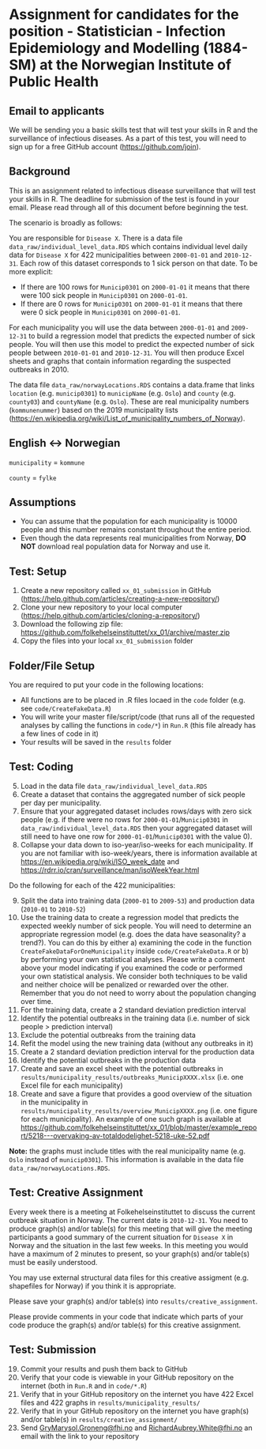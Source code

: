 # Assignment for candidates for the position - Statistician - Infection Epidemiology and Modelling (1884-SM) at the Norwegian Institute of Public Health

## Email to applicants

We will be sending you a basic skills test that will test your skills in R and the surveillance of infectious diseases. As a part of this test, you will need to sign up for a free GitHub account (https://github.com/join).

## Background

This is an assignment related to infectious disease surveillance that will test your skills in R. The deadline for submission of the test is found in your email. Please read through all of this document before beginning the test.

The scenario is broadly as follows:

You are responsible for `Disease X`. There is a data file `data_raw/individual_level_data.RDS` which contains individual level daily data for `Disease X` for 422 municipalities between `2000-01-01` and `2010-12-31`. Each row of this dataset corresponds to 1 sick person on that date. To be more explicit:

- If there are 100 rows for `Municip0301` on `2000-01-01` it means that there were 100 sick people in `Municip0301` on `2000-01-01`.
- If there are 0 rows for `Municip0301` on `2000-01-01` it means that there were 0 sick people in `Municip0301` on `2000-01-01`.

For each municipality you will use the data between `2000-01-01` and `2009-12-31` to build a regression model that predicts the expected number of sick people. You will then use this model to predict the expected number of sick people between `2010-01-01` and `2010-12-31`. You will then produce Excel sheets and graphs that contain information regarding the suspected outbreaks in 2010.

The data file `data_raw/norwayLocations.RDS` contains a data.frame that links `location` (e.g. `municip0301`) to `municipName` (e.g. `Oslo`) and `county` (e.g. `county03`) and `countyName` (e.g. `Oslo`). These are real municipality numbers (`kommunenummer`) based on the 2019 municipality lists (https://en.wikipedia.org/wiki/List_of_municipality_numbers_of_Norway).

## English <-> Norwegian

`municipality` = `kommune`

`county` = `fylke`

## Assumptions

- You can assume that the population for each municipality is 10000 people and this number remains constant throughout the entire period.
- Even though the data represents real municipalities from Norway, **DO NOT** download real population data for Norway and use it.

## Test: Setup 

1. Create a new repository called `xx_01_submission` in GitHub (https://help.github.com/articles/creating-a-new-repository/)
2. Clone your new repository to your local computer (https://help.github.com/articles/cloning-a-repository/)
3. Download the following zip file: https://github.com/folkehelseinstituttet/xx_01/archive/master.zip
4. Copy the files into your local `xx_01_submission` folder

## Folder/File Setup

You are required to put your code in the following locations:

- All functions are to be placed in .R files locaed in the `code` folder (e.g. see `code/CreateFakeData.R`)
- You will write your master file/script/code (that runs all of the requested analyses by calling the functions in `code/*`) in `Run.R` (this file already has a few lines of code in it)
- Your results will be saved in the `results` folder

## Test: Coding

5. Load in the data file `data_raw/individual_level_data.RDS`
6. Create a dataset that contains the aggregated number of sick people per day per municipality.
7. Ensure that your aggregated dataset includes rows/days with zero sick people (e.g. if there were no rows for `2000-01-01`/`Municip0301` in `data_raw/individual_level_data.RDS` then your aggregated dataset will still need to have one row for `2000-01-01`/`Municip0301` with the value 0).
8. Collapse your data down to iso-year/iso-weeks for each municipality. If you are not familiar with iso-week/years, there is information available at https://en.wikipedia.org/wiki/ISO_week_date and https://rdrr.io/cran/surveillance/man/isoWeekYear.html

Do the following for each of the 422 municipalities:

9. Split the data into training data (`2000-01` to `2009-53`) and production data (`2010-01` to `2010-52`)
10. Use the training data to create a regression model that predicts the expected weekly number of sick people. You will need to determine an appropriate regression model (e.g. does the data have seasonality? a trend?). You can do this by either a) examining the code in the function `CreateFakeDataForOneMunicipality` inside `code/CreateFakeData.R` or b) by performing your own statistical analyses. Please write a comment above your model indicating if you examined the code or performed your own statistical analysis. We consider both techniques to be valid and neither choice will be penalized or rewarded over the other. Remember that you do not need to worry about the population changing over time.
11. For the training data, create a 2 standard deviation prediction interval
12. Identify the potential outbreaks in the training data (i.e. number of sick people > prediction interval)
13. Exclude the potential outbreaks from the training data
14. Refit the model using the new training data (without any outbreaks in it)
15. Create a 2 standard deviation prediction interval for the production data
16. Identify the potential outbreaks in the production data
17. Create and save an excel sheet with the potential outbreaks in `results/municipality_results/outbreaks_MunicipXXXX.xlsx` (i.e. one Excel file for each municipality)
18. Create and save a figure that provides a good overview of the situation in the municipality in `results/municipality_results/overview_MunicipXXXX.png` (i.e. one figure for each municipality). An example of one such graph is available at https://github.com/folkehelseinstituttet/xx_01/blob/master/example_report/5218---overvaking-av-totaldodelighet-5218-uke-52.pdf

**Note:** the graphs must include titles with the real municipality name (e.g. `Oslo` instead of `municip0301`). This information is available in the data file `data_raw/norwayLocations.RDS`.

## Test: Creative Assignment

Every week there is a meeting at Folkehelseinstituttet to discuss the current outbreak situation in Norway. The current date is `2010-12-31`. You need to produce graph(s) and/or table(s) for this meeting that will give the meeting participants a good summary of the current situation for `Disease X` in Norway and the situation in the last few weeks. In this meeting you would have a maximum of 2 minutes to present, so your graph(s) and/or table(s) must be easily understood.

You may use external structural data files for this creative assigment (e.g. shapefiles for Norway) if you think it is appropriate.

Please save your graph(s) and/or table(s) into `results/creative_assignment`.

Please provide comments in your code that indicate which parts of your code produce the graph(s) and/or table(s) for this creative assignment.

## Test: Submission

19. Commit your results and push them back to GitHub
20. Verify that your code is viewable in your GitHub repository on the internet (both in `Run.R` and in `code/*.R`)
21. Verify that in your GitHub repository on the internet you have 422 Excel files and 422 graphs in `results/municipality_results/`
22. Verify that in your GitHub repository on the internet you have graph(s) and/or table(s) in `results/creative_assignment/`
23. Send GryMarysol.Groneng@fhi.no and RichardAubrey.White@fhi.no an email with the link to your repository
